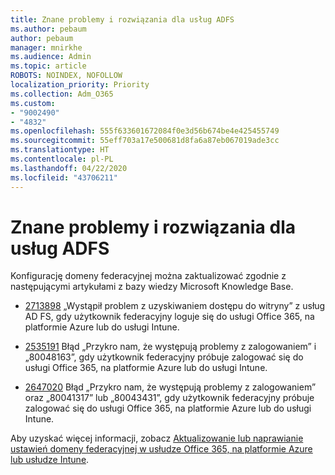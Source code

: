 ```yaml
---
title: Znane problemy i rozwiązania dla usług ADFS
ms.author: pebaum
author: pebaum
manager: mnirkhe
ms.audience: Admin
ms.topic: article
ROBOTS: NOINDEX, NOFOLLOW
localization_priority: Priority
ms.collection: Adm_O365
ms.custom:
- "9002490"
- "4832"
ms.openlocfilehash: 555f633601672084f0e3d56b674be4e425455749
ms.sourcegitcommit: 55eff703a17e500681d8fa6a87eb067019ade3cc
ms.translationtype: HT
ms.contentlocale: pl-PL
ms.lasthandoff: 04/22/2020
ms.locfileid: "43706211"
---
```

# <a name="common-issues-and-resolutions-for-adfs"></a>Znane problemy i rozwiązania dla usług ADFS

Konfigurację domeny federacyjnej można zaktualizować zgodnie z następującymi artykułami z bazy wiedzy Microsoft Knowledge Base.

- [2713898](https://support.microsoft.com/help/2713898) „Wystąpił problem z uzyskiwaniem dostępu do witryny” z usług AD FS, gdy użytkownik federacyjny loguje się do usługi Office 365, na platformie Azure lub do usługi Intune.

- [2535191](https://support.microsoft.com/help/2535191) Błąd „Przykro nam, że występują problemy z zalogowaniem” i „80048163”, gdy użytkownik federacyjny próbuje zalogować się do usługi Office 365, na platformie Azure lub do usługi Intune.

- [2647020](https://support.microsoft.com/help/2647020) Błąd „Przykro nam, że występują problemy z zalogowaniem” oraz „80041317” lub „80043431”, gdy użytkownik federacyjny próbuje zalogować się do usługi Office 365, na platformie Azure lub do usługi Intune.

Aby uzyskać więcej informacji, zobacz [Aktualizowanie lub naprawianie ustawień domeny federacyjnej w usłudze Office 365, na platformie Azure lub usłudze Intune](https://docs.microsoft.com/office365/troubleshoot/active-directory/update-federated-domain-office-365).
